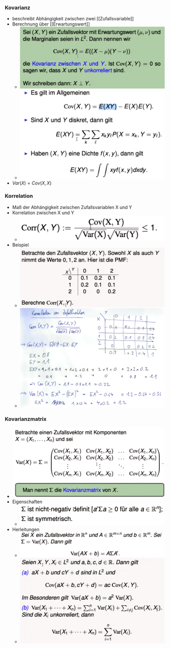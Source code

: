 ### Kovarianz
+ beschreibt Abhängigkeit zwischen zwei [[Zufallsvariable]]
+ Berechnung über [[Erwartungswert]]
	+ ![](Pasted%20image%2020221111164423.png)
	+ ![](Pasted%20image%2020221111165048.png)
+ $Var(X)=Cov(X,X)$

### Korrelation
+ Maß der Abhängigkeit zwischen Zufallsvariablen X und Y
+ Korrelation zwischen X und Y
	+ ![](Pasted%20image%2020221111165419.png)
+ Beispiel
	+ ![](Pasted%20image%2020221111170906.png)
	+ ![](Pasted%20image%2020221111171644.png)

### Kovarianzmatrix
+ ![](Pasted%20image%2020221111171805.png)
+ Eigenschaften
	+ ![](Pasted%20image%2020221111171845.png)
+ Herleitungen
	+ ![](Pasted%20image%2020221111172123.png)
	+ ![](Pasted%20image%2020221111172130.png)